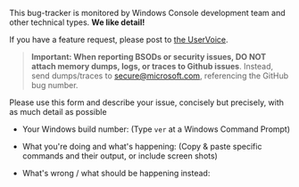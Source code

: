 This bug-tracker is monitored by Windows Console development team and other technical types.  **We like detail!**

If you have a feature request, please post to [the UserVoice](https://wpdev.uservoice.com/forums/266908).  

> **Important: When reporting BSODs or security issues, DO NOT attach memory dumps, logs, or traces to Github issues**. Instead, send dumps/traces to secure@microsoft.com, referencing the GitHub bug number.

Please use this form and describe your issue, concisely but precisely, with as much detail as possible

* Your Windows build number:  (Type `ver` at a Windows Command Prompt)

* What you're doing and what's happening: (Copy & paste specific commands and their output, or include screen shots)

* What's wrong / what should be happening instead:
